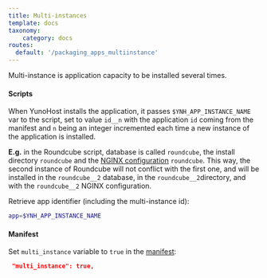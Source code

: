 ```yaml
---
title: Multi-instances
template: docs
taxonomy:
    category: docs
routes:
  default: '/packaging_apps_multiinstance'
---
```


Multi-instance is application capacity to be installed several times.

#### Scripts
When YunoHost installs the application, it passes `$YNH_APP_INSTANCE_NAME` var to the script, set to value `id__n` with the application `id` coming from the manifest and `n` being an integer incremented each time a new instance of the application is installed.

**E.g.** in the Roundcube script, database is called `roundcube`, the install directory `roundcube` and the [NGINX configuration](/packaging_apps_nginx_conf) `roundcube`. This way, the second instance of Roundcube will not conflict with the first one, and will be installed in the `roundcube__2` database, in the `roundcube__2`directory, and with the `roundcube__2` NGINX configuration.

Retrieve app identifier (including the multi-instance id):
```bash
app=$YNH_APP_INSTANCE_NAME
```

#### Manifest
Set `multi_instance` variable to `true` in the [manifest](/packaging_apps_manifest):
```json
 "multi_instance": true,
```
